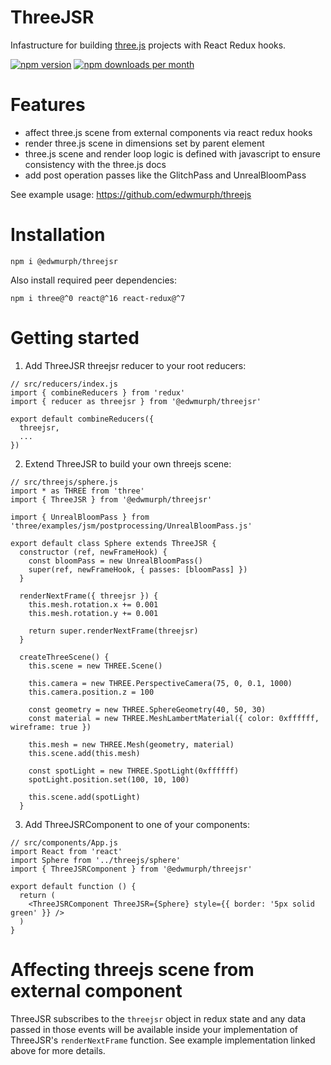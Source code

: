 # ThreeJSR

Infastructure for building [three.js](https://threejs.org/) projects with React Redux hooks.

<a href="https://www.npmjs.com/package/threejs-r"><img src="https://img.shields.io/npm/v/@edwmurph/threejsr.svg?style=flat" alt="npm version"></a>
<a href="https://www.npmjs.com/package/threejs-r" target="_blank"><img src="https://img.shields.io/npm/dm/@edwmurph/threejsr.svg" alt="npm downloads per month"></a>

# Features

- affect three.js scene from external components via react redux hooks
- render three.js scene in dimensions set by parent element
- three.js scene and render loop logic is defined with javascript to ensure consistency with the three.js docs
- add post operation passes like the GlitchPass and UnrealBloomPass

See example usage: https://github.com/edwmurph/threejs

# Installation

```
npm i @edwmurph/threejsr
```
Also install required peer dependencies:
```
npm i three@^0 react@^16 react-redux@^7
```

# Getting started

1. Add ThreeJSR threejsr reducer to your root reducers:
```
// src/reducers/index.js
import { combineReducers } from 'redux'
import { reducer as threejsr } from '@edwmurph/threejsr'

export default combineReducers({
  threejsr,
  ...
})
```

2. Extend ThreeJSR to build your own threejs scene:

```
// src/threejs/sphere.js
import * as THREE from 'three'
import { ThreeJSR } from '@edwmurph/threejsr'

import { UnrealBloomPass } from 'three/examples/jsm/postprocessing/UnrealBloomPass.js'

export default class Sphere extends ThreeJSR {
  constructor (ref, newFrameHook) {
    const bloomPass = new UnrealBloomPass()
    super(ref, newFrameHook, { passes: [bloomPass] })
  }

  renderNextFrame({ threejsr }) {
    this.mesh.rotation.x += 0.001
    this.mesh.rotation.y += 0.001

    return super.renderNextFrame(threejsr)
  }

  createThreeScene() {
    this.scene = new THREE.Scene()

    this.camera = new THREE.PerspectiveCamera(75, 0, 0.1, 1000)
    this.camera.position.z = 100

    const geometry = new THREE.SphereGeometry(40, 50, 30)
    const material = new THREE.MeshLambertMaterial({ color: 0xffffff, wireframe: true })

    this.mesh = new THREE.Mesh(geometry, material)
    this.scene.add(this.mesh)

    const spotLight = new THREE.SpotLight(0xffffff)
    spotLight.position.set(100, 10, 100)

    this.scene.add(spotLight)
  }
```

3. Add ThreeJSRComponent to one of your components:

```
// src/components/App.js
import React from 'react'
import Sphere from '../threejs/sphere'
import { ThreeJSRComponent } from '@edwmurph/threejsr'

export default function () {
  return (
    <ThreeJSRComponent ThreeJSR={Sphere} style={{ border: '5px solid green' }} />
  )
}
```

# Affecting threejs scene from external component

ThreeJSR subscribes to the `threejsr` object in redux state and any data passed in those events will be available inside your implementation of ThreeJSR's `renderNextFrame` function. See example implementation linked above for more details.

